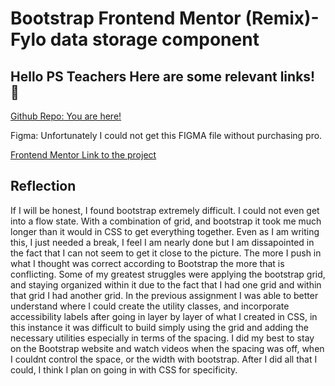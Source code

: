 # Bootstrap Frontend Mentor (Remix)- Fylo data storage component


## Hello PS Teachers Here are some relevant links! 👋


[Github Repo: You are here!](https://github.com/4Drea4/AndreaE_SBA3)

Figma: Unfortunately I could not get this FIGMA file without purchasing pro. 

[Frontend Mentor Link to the project](https://www.frontendmentor.io/challenges/fylo-data-storage-component-1dZPRbV5n?tab=downloads) 


## Reflection

If I will be honest, I found bootstrap extremely difficult. I could not even get into a flow state. With a combination of grid, and bootstrap it took me much longer than it would in CSS to get everything together. Even as I am writing this, I just needed a break, I feel I am nearly done but I am dissapointed in the fact that I can not seem to get it close to the picture. The more I push in what I thought was correct according to Bootstrap the more that is conflicting. 
Some of my greatest struggles were applying the bootstrap grid, and staying organized within it due to the fact that I had one grid and within that grid I had another grid. In the previous assignment I was able to better understand where I could create the utility classes, and incorporate accessibility labels after going in layer by layer of what I created in CSS, in this instance it was difficult to build simply using the grid and adding the necessary utilities especially in terms of the spacing. 
I did my best to stay on the Bootstrap website and watch videos when the spacing was off, when I couldnt control the space, or the width with bootstrap. After I did all that I could, I think I plan on going in with CSS for specificity. 
